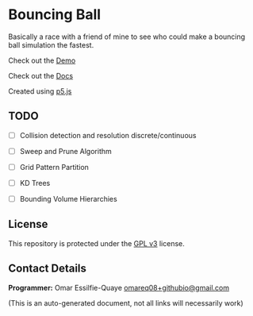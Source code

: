 # Bouncing Ball

Basically a race with a friend of mine to see who could make a bouncing ball simulation the fastest.


Check out the [Demo](https://omareq.github.io/bouncing-ball)

Check out the [Docs](https://omareq.github.io/bouncing-ball/docs)

Created using [p5.js](https://p5js.org/)

TODO
----

- [ ]   Collision detection and resolution discrete/continuous

- [ ]   Sweep and Prune Algorithm

- [ ]   Grid Pattern Partition

- [ ]   KD Trees

- [ ]   Bounding Volume Hierarchies

## License

This repository is protected under the [GPL v3](https://www.gnu.org/licenses/gpl-3.0.html) license.

## Contact Details

__Programmer:__ Omar Essilfie-Quaye [omareq08+githubio@gmail.com](mailto:omareq08+githubio@gmail.com?subject=Omar%20EQ%20Github%20Pages%20-%20Bouncing%20Ball%20Project)


(This is an auto-generated document, not all links will necessarily work)

